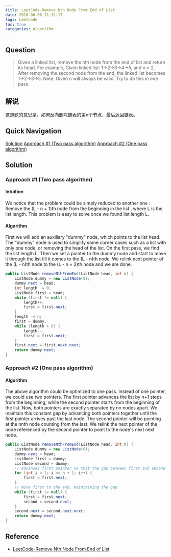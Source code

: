 ```yaml
---
title: LeetCode-Remove Nth Node From End of List
date: 2016-06-06 11:12:17
tags: LeetCode
toc: true
categories: Algorithm
---
```


## Question

> Given a linked list, remove the nth node from the end of list and return its head.
For example,
   Given linked list: 1->2->3->4->5, and n = 2.
   After removing the second node from the end, the linked list becomes 1->2->3->5.
Note:
Given n will always be valid.
Try to do this in one pass.

## 解说

这道题的意思是，如何反向删除链表的第n个节点，最后返回链表。

<!--more-->
## Quick Navigation
[Solution](#Solution)
[Approach #1 (Two pass algorithm)](#Approach1)
[Approach #2 (One pass algorithm)](#Approach2)

## <span id="Solution">Solution</span>

### <span id="Approach1">Approach #1 (Two pass algorithm)</span>

#### Intuition

We notice that the problem could be simply reduced to another one : Remove the (L - n + 1)th node from the beginning in the list , where L is the list length. This problem is easy to solve once we found list length L.

#### Algorithm

First we will add an auxiliary "dummy" node, which points to the list head. The "dummy" node is used to simplify some corner cases such as a list with only one node, or removing the head of the list. On the first pass, we find the list length L. Then we set a pointer to the dummy node and start to move it through the list till it comes to the (L - n)th node. We relink next pointer of the (L - n)th node to the (L - n + 2)th node and we are done.

```java
public ListNode removeNthFromEnd(ListNode head, int n) {
    ListNode dummy = new ListNode(0);
    dummy.next = head;
    int length  = 0;
    ListNode first = head;
    while (first != null) {
        length++;
        first = first.next;
    }
    length -= n;
    first = dummy;
    while (length > 0) {
        length--;
        first = first.next;
    }
    first.next = first.next.next;
    return dummy.next;
}
```

### <span id="Approach2">Approach #2 (One pass algorithm)</span>

#### Algorithm

The above algorithm could be optimized to one pass. Instead of one pointer, we could use two pointers. The first pointer advances the list by n+1 steps from the beginning, while the second pointer starts from the beginning of the list. Now, both pointers are exactly separated by nn nodes apart. We maintain this constant gap by advancing both pointers together until the first pointer arrives past the last node. The second pointer will be pointing at the nnth node counting from the last. We relink the next pointer of the node referenced by the second pointer to point to the node's next next node.

```java
public ListNode removeNthFromEnd(ListNode head, int n) {
    ListNode dummy = new ListNode(0);
    dummy.next = head;
    ListNode first = dummy;
    ListNode second = dummy;
    // Advances first pointer so that the gap between first and second is n nodes apart
    for (int i = 1; i <= n + 1; i++) {
        first = first.next;
    }
    // Move first to the end, maintaining the gap
    while (first != null) {
        first = first.next;
        second = second.next;
    }
    second.next = second.next.next;
    return dummy.next;
}
```

## Reference
- [LeetCode-Remove Nth Node From End of List](https://leetcode.com/articles/remove-nth-node-end-list/)
